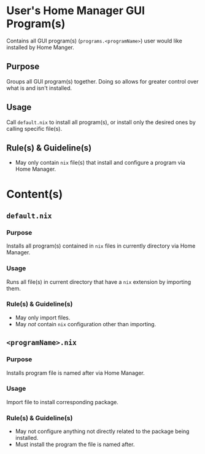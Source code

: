 # User's Home Manager GUI Program(s)

Contains all GUI program(s) (`programs.<programName>`) user would like installed by Home Manger.

## Purpose

Groups all GUI program(s) together. Doing so allows for greater control over what is and isn't installed.

## Usage

Call `default.nix` to install all program(s), or install only the desired ones by calling specific file(s).

## Rule(s) & Guideline(s)

- May only contain `nix` file(s) that install and configure a program via Home Manager.

# Content(s)

## `default.nix`

### Purpose

Installs all program(s) contained in `nix` files in currently directory via Home Manager.

### Usage

Runs all file(s) in current directory that have a `nix` extension by importing them.

### Rule(s) & Guideline(s)

- May only import files.
- May *not* contain `nix` configuration other than importing.

## `<programName>.nix`

### Purpose

Installs program file is named after via Home Manager.

### Usage

Import file to install corresponding package.

### Rule(s) & Guideline(s)

- May not configure anything not directly related to the package being installed.
- Must install the program the file is named after.

